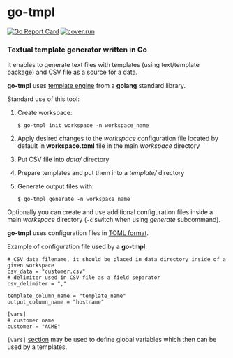 # go-tmpl
[![Go Report Card](https://goreportcard.com/badge/github.com/pegaz/go-tmpl)](https://goreportcard.com/report/github.com/pegaz/go-tmpl) [![cover.run](https://cover.run/go/github.com/pegaz/go-tmpl.svg?style=flat&tag=golang-1.10)](https://cover.run/go?tag=golang-1.10&repo=github.com%2Fpegaz%2Fgo-tmpl)

### Textual template generator written in Go

It enables to generate text files with templates (using text/template package) and CSV file as a source for a data.

**go-tmpl** uses [template engine](https://golang.org/pkg/text/template/) from a **golang** standard library.

Standard use of this tool:
1. Create workspace:
    
    `$ go-tmpl init workspace -n workspace_name`
 
2. Apply desired changes to the *workspace* configuration file located by default in **workspace.toml** file in the main *workspace* directory
3. Put CSV file into *data/* directory
4. Prepare templates and put them into a *template/* directory
5. Generate output files with:

    `$ go-tmpl generate -n workspace_name`
    
Optionally you can create and use additional configuration files inside a main *workspace* directory (`-c` switch when using *generate* subcommand).

**go-tmpl** uses configuration files in [TOML format](https://github.com/toml-lang/toml).

Example of configuration file used by a **go-tmpl**:

    # CSV data filename, it should be placed in data directory inside of a given workspace
    csv_data = "customer.csv"
    # delimiter used in CSV file as a field separator
    csv_delimiter = ","

    template_column_name = "template_name"
    output_column_name = "hostname"

    [vars]
    # customer name
    customer = "ACME"

`[vars]` [section](https://github.com/toml-lang/toml#table) may be used to define global variables which then can be used by a templates.
